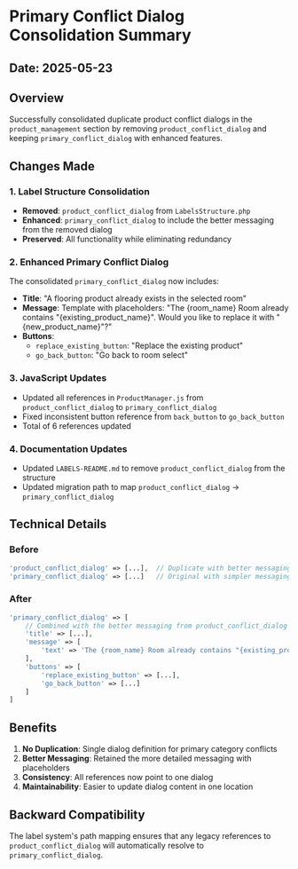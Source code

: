 # Primary Conflict Dialog Consolidation Summary

## Date: 2025-05-23

## Overview
Successfully consolidated duplicate product conflict dialogs in the `product_management` section by removing `product_conflict_dialog` and keeping `primary_conflict_dialog` with enhanced features.

## Changes Made

### 1. Label Structure Consolidation
- **Removed**: `product_conflict_dialog` from `LabelsStructure.php`
- **Enhanced**: `primary_conflict_dialog` to include the better messaging from the removed dialog
- **Preserved**: All functionality while eliminating redundancy

### 2. Enhanced Primary Conflict Dialog
The consolidated `primary_conflict_dialog` now includes:
- **Title**: "A flooring product already exists in the selected room"
- **Message**: Template with placeholders: "The {room_name} Room already contains "{existing_product_name}". Would you like to replace it with "{new_product_name}"?"
- **Buttons**:
  - `replace_existing_button`: "Replace the existing product"
  - `go_back_button`: "Go back to room select"

### 3. JavaScript Updates
- Updated all references in `ProductManager.js` from `product_conflict_dialog` to `primary_conflict_dialog`
- Fixed inconsistent button reference from `back_button` to `go_back_button`
- Total of 6 references updated

### 4. Documentation Updates
- Updated `LABELS-README.md` to remove `product_conflict_dialog` from the structure
- Updated migration path to map `product_conflict_dialog` → `primary_conflict_dialog`

## Technical Details

### Before
```php
'product_conflict_dialog' => [...],  // Duplicate with better messaging
'primary_conflict_dialog' => [...]   // Original with simpler messaging
```

### After
```php
'primary_conflict_dialog' => [
    // Combined with the better messaging from product_conflict_dialog
    'title' => [...],
    'message' => [
        'text' => 'The {room_name} Room already contains "{existing_product_name}". Would you like to replace it with "{new_product_name}"?'
    ],
    'buttons' => [
        'replace_existing_button' => [...],
        'go_back_button' => [...]
    ]
]
```

## Benefits
1. **No Duplication**: Single dialog definition for primary category conflicts
2. **Better Messaging**: Retained the more detailed messaging with placeholders
3. **Consistency**: All references now point to one dialog
4. **Maintainability**: Easier to update dialog content in one location

## Backward Compatibility
The label system's path mapping ensures that any legacy references to `product_conflict_dialog` will automatically resolve to `primary_conflict_dialog`.